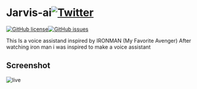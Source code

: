 # Jarvis-ai[![Twitter](https://img.shields.io/twitter/url?style=social&url=https%3A%2F%2Fgithub.com%2FAlok-joseph%2FJarvis-ai)](https://twitter.com/intent/tweet?text=Wow:&url=https%3A%2F%2Fgithub.com%2FAlok-joseph%2FJarvis-ai)
 [![GitHub license](https://img.shields.io/github/license/Alok-joseph/Jarvis-ai)](https://github.com/Alok-joseph/Jarvis-ai/blob/main/LICENSE)[![GitHub issues](https://img.shields.io/github/issues/Alok-joseph/Jarvis-ai)](https://github.com/Alok-joseph/Jarvis-ai/issues)
 
 This Is a voice assistand inspired by IRONMAN (My Favorite Avenger) After watching iron man i was inspired to make a voice assistant
 
 ## Screenshot

![live](https://user-images.githubusercontent.com/98444143/169679155-ad3f2d66-4b8a-4509-a35e-8ceb2b838335.gif)

